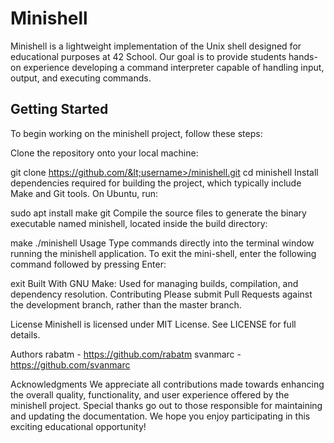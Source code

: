 # Minishell
Minishell is a lightweight implementation of the Unix shell designed for educational purposes at 42 School. Our goal is to provide students hands-on experience developing a command interpreter capable of handling input, output, and executing commands.

## Getting Started
To begin working on the minishell project, follow these steps:

Clone the repository onto your local machine:

git clone https://github.com/&lt;username>/minishell.git
cd minishell
Install dependencies required for building the project, which typically include Make and Git tools. On Ubuntu, run:

sudo apt install make git
Compile the source files to generate the binary executable named minishell, located inside the build directory:

make
./minishell
Usage
Type commands directly into the terminal window running the minishell application. To exit the mini-shell, enter the following command followed by pressing Enter:

exit
Built With
GNU Make: Used for managing builds, compilation, and dependency resolution.
Contributing
Please submit Pull Requests against the development branch, rather than the master branch.

License
Minishell is licensed under MIT License. See LICENSE for full details.

Authors
rabatm - https://github.com/rabatm
svanmarc - https://github.com/svanmarc

Acknowledgments
We appreciate all contributions made towards enhancing the overall quality, functionality, and user experience offered by the minishell project. Special thanks go out to those responsible for maintaining and updating the documentation. We hope you enjoy participating in this exciting educational opportunity!

